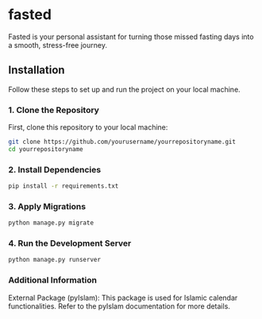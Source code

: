 # fasted
Fasted is your personal assistant for turning those missed fasting days into a smooth, stress-free journey.

## Installation

Follow these steps to set up and run the project on your local machine.

### 1. Clone the Repository

First, clone this repository to your local machine:

```bash
git clone https://github.com/yourusername/yourrepositoryname.git
cd yourrepositoryname
```

### 2. Install Dependencies

```bash
pip install -r requirements.txt
```

### 3. Apply Migrations

```bash
python manage.py migrate
```

### 4. Run the Development Server

```bash
python manage.py runserver
```

### Additional Information
External Package (pyIslam): This package is used for Islamic calendar functionalities. Refer to the pyIslam documentation for more details.

